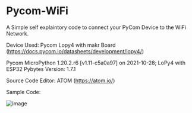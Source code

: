# Pycom-WiFi
A Simple self explaintory code to connect your PyCom Device to the WiFi Network.

Device Used: Pycom Lopy4 with makr Board (https://docs.pycom.io/datasheets/development/lopy4/)

Pycom MicroPython 1.20.2.r6 [v1.11-c5a0a97] on 2021-10-28; LoPy4 with ESP32
Pybytes Version: 1.7.1

Source Code Editor: ATOM  (https://atom.io/)

Sample Code:

![image](https://user-images.githubusercontent.com/9052405/150134332-2fd4ec74-3cce-47fd-b7f8-ee29d0bc6846.png)
